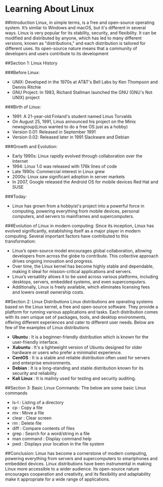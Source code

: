 #  Learning About Linux

##Introduction
Linux, in simple terms, is a free and open-source operating system. It’s similar to Windows and macOS, but it's different in several ways. Linux is very popular for its stability, security, and flexibility. It can be modified and distributed by anyone, which has led to many different versions, known as "distributions," and each distribution is tailored for different uses. Its open-source nature means that a community of developers and users contribute to its development

##Section 1: Linux History

###Before Linux: 
- UNIX: Developed in the 1970s at AT&T's Bell Labs by Ken Thompson and Dennis Ritchie 
- GNU Project: In 1983, Richard Stallman launched the GNU (GNU's Not UNIX) project

###Birth of Linux: 
- 1991: A 21-year-old Finland's student named Linus Torvalds 
- On August 25, 1991, Linus announced his project on the Minix newsgroup(Linus wanted to do a free OS just as a hobby)
- Version 0.01: Released in September 1991 
- Version 0.02: Released later in 1991 Slackware and Debian 

###Growth and Evolution:
- Early 1990s: Linux rapidly evolved through collaboration over the Internet 
- 1994: Linux 1.0 was released with 176k lines of code 
- Late 1990s: Commercial interest in Linux grew 
- 2000s: Linux saw significant adoption in server markets 
- In 2007, Google released the Android OS for mobile devices Red Hat and SUSE 

###Today: 
- Linux has grown from a hobbyist's project into a powerful force in computing, powering everything from mobile devices, personal computers, and servers to mainframes and supercomputers.

###Evolution of Linux in modern computing: 
Since its inception, Linux has evolved significantly, establishing itself as a major player in modern computing. Several important factors have contributed to this transformation:
-	Linux’s open-source model encourages global collaboration, allowing developers from across the globe to contribute. This collective approach drives ongoing innovation and progress.
-	Over time, the Linux kernel has become highly stable and dependable, making it ideal for mission-critical applications and servers.
-	Linux’s versatility allows it to be used across various platforms, including desktops, servers, embedded systems, and even supercomputers.
-	Additionally, Linux is freely available, which eliminates licensing fees and lowers overall ownership costs.



##Section 2: Linux Distributions
Linux distributions are operating systems based on the Linux kernel, a free and open-source software. They provide a platform for running various applications and tasks. Each distribution comes with its own unique set of packages, tools, and desktop environments, offering different experiences and cater to different user needs. Below are few of the examples of Linux distributions 
- **Ubuntu** : It is a beginner-friendly distribution which is known for the user-friendly interface. 
- **Xubuntu** : It's a lightweight version of Ubuntu designed for older hardware or users who prefer a minimalist experience.
- **CentOS** : It is a stable and reliable distribution often used for servers and enterprise environments.
- **Debian** : It is a long-standing and stable distribution known for its security and reliability.
- **Kali Linux** : It is mailnly used for testing and security auditing. 

##Section 3: Basic Linux Commands:
The below are some basic Linux commands 
- ls-l : Listing of a directory
- cp : Copy a file
- mv : Move a file 
- clear : Clear screen
- rm : Delete file 
- diff : Compare contents of files
- grep : Search for a word/string in a file
- man command : Display command help 
- pwd : Displays your location in the file system

##Conclusion: 
Linux has become a cornerstone of modern computing, powering everything from servers and supercomputers to smartphones and embedded devices. Linux distributions have been instrumental in making Linux more accessible to a wider audience. Its open-source nature encourages cooperation and creativity, and its flexibility and adaptability make it appropriate for a wide range of applications.


